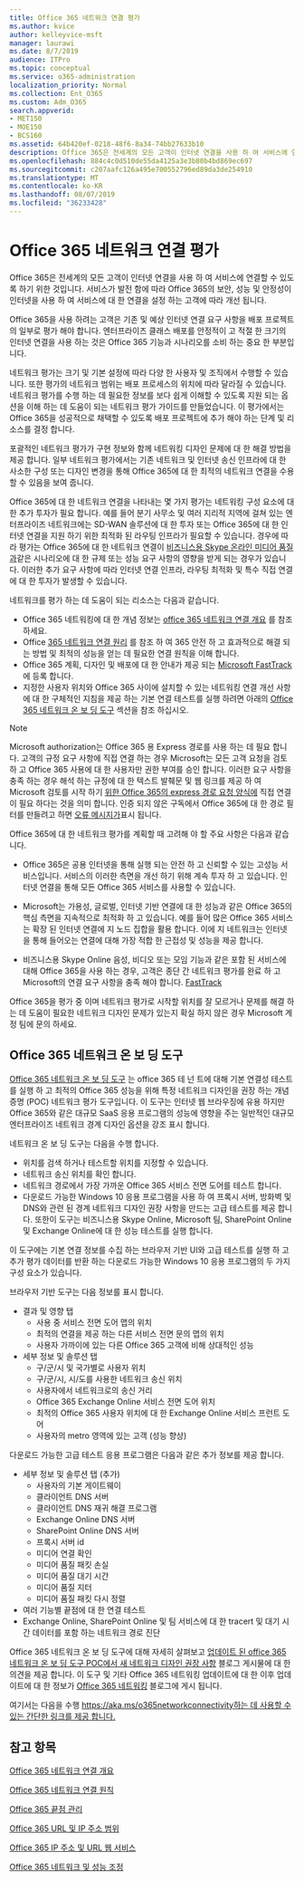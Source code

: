 ```yaml
---
title: Office 365 네트워크 연결 평가
ms.author: kvice
author: kelleyvice-msft
manager: laurawi
ms.date: 8/7/2019
audience: ITPro
ms.topic: conceptual
ms.service: o365-administration
localization_priority: Normal
ms.collection: Ent_O365
ms.custom: Adm_O365
search.appverid:
- MET150
- MOE150
- BCS160
ms.assetid: 64b420ef-0218-48f6-8a34-74bb27633b10
description: Office 365은 전세계의 모든 고객이 인터넷 연결을 사용 하 여 서비스에 연결할 수 있도록 하기 위한 것입니다. 서비스가 발전 함에 따라 Office 365의 보안, 성능 및 안정성이 인터넷을 사용 하 여 서비스에 대 한 연결을 설정 하는 고객에 따라 개선 됩니다.
ms.openlocfilehash: 884c4c0d510de55da4125a3e3b80b4bd869ec697
ms.sourcegitcommit: c207aafc126a495e700552796ed89da3de254910
ms.translationtype: MT
ms.contentlocale: ko-KR
ms.lasthandoff: 08/07/2019
ms.locfileid: "36233428"
---
```

# <a name="assessing-office-365-network-connectivity"></a>Office 365 네트워크 연결 평가

Office 365은 전세계의 모든 고객이 인터넷 연결을 사용 하 여 서비스에 연결할 수 있도록 하기 위한 것입니다. 서비스가 발전 함에 따라 Office 365의 보안, 성능 및 안정성이 인터넷을 사용 하 여 서비스에 대 한 연결을 설정 하는 고객에 따라 개선 됩니다.
  
Office 365을 사용 하려는 고객은 기존 및 예상 인터넷 연결 요구 사항을 배포 프로젝트의 일부로 평가 해야 합니다. 엔터프라이즈 클래스 배포를 안정적이 고 적절 한 크기의 인터넷 연결을 사용 하는 것은 Office 365 기능과 시나리오를 소비 하는 중요 한 부분입니다.
  
네트워크 평가는 크기 및 기본 설정에 따라 다양 한 사용자 및 조직에서 수행할 수 있습니다. 또한 평가의 네트워크 범위는 배포 프로세스의 위치에 따라 달라질 수 있습니다. 네트워크 평가를 수행 하는 데 필요한 정보를 보다 쉽게 이해할 수 있도록 지원 되는 옵션을 이해 하는 데 도움이 되는 네트워크 평가 가이드를 만들었습니다. 이 평가에서는 Office 365을 성공적으로 채택할 수 있도록 배포 프로젝트에 추가 해야 하는 단계 및 리소스를 결정 합니다.
  
포괄적인 네트워크 평가가 구현 정보와 함께 네트워킹 디자인 문제에 대 한 해결 방법을 제공 합니다. 일부 네트워크 평가에서는 기존 네트워크 및 인터넷 송신 인프라에 대 한 사소한 구성 또는 디자인 변경을 통해 Office 365에 대 한 최적의 네트워크 연결을 수용할 수 있음을 보여 줍니다.

Office 365에 대 한 네트워크 연결을 나타내는 몇 가지 평가는 네트워킹 구성 요소에 대 한 추가 투자가 필요 합니다. 예를 들어 분기 사무소 및 여러 지리적 지역에 걸쳐 있는 엔터프라이즈 네트워크에는 SD-WAN 솔루션에 대 한 투자 또는 Office 365에 대 한 인터넷 연결을 지원 하기 위한 최적화 된 라우팅 인프라가 필요할 수 있습니다. 경우에 따라 평가는 Office 365에 대 한 네트워크 연결이 [비즈니스용 Skype 온라인 미디어 품질과](https://support.office.com/article/Media-Quality-and-Network-Connectivity-Performance-in-Skype-for-Business-Online-5fe3e01b-34cf-44e0-b897-b0b2a83f0917)같은 시나리오에 대 한 규제 또는 성능 요구 사항의 영향을 받게 되는 경우가 있습니다. 이러한 추가 요구 사항에 따라 인터넷 연결 인프라, 라우팅 최적화 및 특수 직접 연결에 대 한 투자가 발생할 수 있습니다.

네트워크를 평가 하는 데 도움이 되는 리소스는 다음과 같습니다.

- Office 365 네트워킹에 대 한 개념 정보는 [office 365 네트워크 연결 개요](office-365-networking-overview.md) 를 참조 하세요.
- Office [365 네트워크 연결 원리](https://aka.ms/o365networkingprinciples) 를 참조 하 여 365 안전 하 고 효과적으로 해결 되는 방법 및 최적의 성능을 얻는 데 필요한 연결 원칙을 이해 합니다.
- Office 365 계획, 디자인 및 배포에 대 한 안내가 제공 되는 [Microsoft FastTrack](https://www.microsoft.com/en-us/fasttrack) 에 등록 합니다. 
- 지정한 사용자 위치와 Office 365 사이에 설치할 수 있는 네트워킹 연결 개선 사항에 대 한 구체적인 지침을 제공 하는 기본 연결 테스트를 실행 하려면 아래의 [Office 365 네트워크 온 보 딩 도구](assessing-network-connectivity.md#the-office-365-network-onboarding-tool) 섹션을 참조 하십시오.

> [!NOTE]
> Microsoft authorization는 Office 365 용 Express 경로를 사용 하는 데 필요 합니다. 고객의 규정 요구 사항에 직접 연결 하는 경우 Microsoft는 모든 고객 요청을 검토 하 고 Office 365 사용에 대 한 사용자만 권한 부여를 승인 합니다. 이러한 요구 사항을 충족 하는 경우 해석 하는 규정에 대 한 텍스트 발췌문 및 웹 링크를 제공 하 여 Microsoft 검토를 시작 하기 [위한 Office 365의 express 경로 요청 양식에](https://aka.ms/O365ERReview) 직접 연결이 필요 하다는 것을 의미 합니다. 인증 되지 않은 구독에서 Office 365에 대 한 경로 필터를 만들려고 하면 [오류 메시지가](https://support.microsoft.com/kb/3181709)표시 됩니다.
  
Office 365에 대 한 네트워크 평가를 계획할 때 고려해 야 할 주요 사항은 다음과 같습니다.
  
- Office 365은 공용 인터넷을 통해 실행 되는 안전 하 고 신뢰할 수 있는 고성능 서비스입니다. 서비스의 이러한 측면을 개선 하기 위해 계속 투자 하 고 있습니다. 인터넷 연결을 통해 모든 Office 365 서비스를 사용할 수 있습니다.

- Microsoft는 가용성, 글로벌, 인터넷 기반 연결에 대 한 성능과 같은 Office 365의 핵심 측면을 지속적으로 최적화 하 고 있습니다. 예를 들어 많은 Office 365 서비스는 확장 된 인터넷 연결에 지 노드 집합을 활용 합니다. 이에 지 네트워크는 인터넷을 통해 들어오는 연결에 대해 가장 적합 한 근접성 및 성능을 제공 합니다.

- 비즈니스용 Skype Online 음성, 비디오 또는 모임 기능과 같은 포함 된 서비스에 대해 Office 365을 사용 하는 경우, 고객은 종단 간 네트워크 평가를 완료 하 고 Microsoft의 연결 요구 사항을 충족 해야 합니다. [ FastTrack](https://www.microsoft.com/en-us/fasttrack)

Office 365을 평가 중 이며 네트워크 평가로 시작할 위치를 잘 모르거나 문제를 해결 하는 데 도움이 필요한 네트워크 디자인 문제가 있는지 확실 하지 않은 경우 Microsoft 계정 팀에 문의 하세요.

## <a name="the-office-365-network-onboarding-tool"></a>Office 365 네트워크 온 보 딩 도구

[Office 365 네트워크 온 보 딩 도구](https://aka.ms/netonboard) 는 office 365 테 넌 트에 대해 기본 연결성 테스트를 실행 하 고 최적의 Office 365 성능을 위해 특정 네트워크 디자인을 권장 하는 개념 증명 (POC) 네트워크 평가 도구입니다. 이 도구는 인터넷 웹 브라우징에 유용 하지만 Office 365와 같은 대규모 SaaS 응용 프로그램의 성능에 영향을 주는 일반적인 대규모 엔터프라이즈 네트워크 경계 디자인 옵션을 강조 표시 합니다.

네트워크 온 보 딩 도구는 다음을 수행 합니다.

- 위치를 검색 하거나 테스트할 위치를 지정할 수 있습니다.
- 네트워크 송신 위치를 확인 합니다.
- 네트워크 경로에서 가장 가까운 Office 365 서비스 전면 도어를 테스트 합니다.
- 다운로드 가능한 Windows 10 응용 프로그램을 사용 하 여 프록시 서버, 방화벽 및 DNS와 관련 된 경계 네트워크 디자인 권장 사항을 만드는 고급 테스트를 제공 합니다. 또한이 도구는 비즈니스용 Skype Online, Microsoft 팀, SharePoint Online 및 Exchange Online에 대 한 성능 테스트를 실행 합니다.

이 도구에는 기본 연결 정보를 수집 하는 브라우저 기반 UI와 고급 테스트를 실행 하 고 추가 평가 데이터를 반환 하는 다운로드 가능한 Windows 10 응용 프로그램의 두 가지 구성 요소가 있습니다.

브라우저 기반 도구는 다음 정보를 표시 합니다.

- 결과 및 영향 탭
  - 사용 중 서비스 전면 도어 맵의 위치
  - 최적의 연결을 제공 하는 다른 서비스 전면 문의 맵의 위치
  - 사용자 가까이에 있는 다른 Office 365 고객에 비해 상대적인 성능
- 세부 정보 및 솔루션 탭
  - 구/군/시 및 국가별로 사용자 위치
  - 구/군/시, 시/도를 사용한 네트워크 송신 위치
  - 사용자에서 네트워크로의 송신 거리
  - Office 365 Exchange Online 서비스 전면 도어 위치
  - 최적의 Office 365 사용자 위치에 대 한 Exchange Online 서비스 프런트 도어
  - 사용자의 metro 영역에 있는 고객 (성능 향상)

다운로드 가능한 고급 테스트 응용 프로그램은 다음과 같은 추가 정보를 제공 합니다.

- 세부 정보 및 솔루션 탭 (추가)
  - 사용자의 기본 게이트웨이
  - 클라이언트 DNS 서버
  - 클라이언트 DNS 재귀 해결 프로그램
  - Exchange Online DNS 서버
  - SharePoint Online DNS 서버
  - 프록시 서버 id
  - 미디어 연결 확인
  - 미디어 품질 패킷 손실
  - 미디어 품질 대기 시간
  - 미디어 품질 지터
  - 미디어 품질 패킷 다시 정렬
- 여러 기능별 끝점에 대 한 연결 테스트
- Exchange Online, SharePoint Online 및 팀 서비스에 대 한 tracert 및 대기 시간 데이터를 포함 하는 네트워크 경로 진단

Office 365 네트워크 온 보 딩 도구에 대해 자세히 살펴보고 [업데이트 된 office 365 네트워크 온 보 딩 도구 POC에서 새 네트워크 디자인 권장 사항](https://techcommunity.microsoft.com/t5/Office-365-Networking/Updated-Office-365-Network-Onboarding-Tool-POC-with-new-network/m-p/711130#M130) 블로그 게시물에 대 한 의견을 제공 합니다. 이 도구 및 기타 Office 365 네트워킹 업데이트에 대 한 이후 업데이트에 대 한 정보가 [Office 365 네트워킹](https://techcommunity.microsoft.com/t5/Office-365-Networking/bd-p/Office365Networking) 블로그에 게시 됩니다.
  
여기서는 다음을 수행 [ https://aka.ms/o365networkconnectivity하는 데 사용할 수 있는 간단한 링크를 제공 합니다.](https://aka.ms/o365networkconnectivity)
  
## <a name="see-also"></a>참고 항목

[Office 365 네트워크 연결 개요](office-365-networking-overview.md)

[Office 365 네트워크 연결 원칙](https://aka.ms/o365networkingprinciples)

[Office 365 끝점 관리](managing-office-365-endpoints.md)

[Office 365 URL 및 IP 주소 범위](urls-and-ip-address-ranges.md)

[Office 365 IP 주소 및 URL 웹 서비스](office-365-ip-web-service.md)

[Office 365 네트워크 및 성능 조정](network-planning-and-performance.md)
